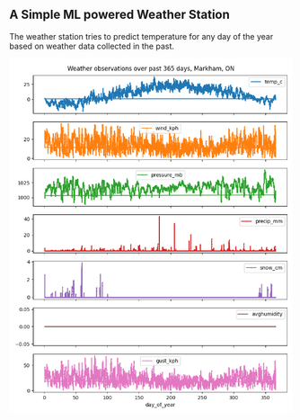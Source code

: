 ## A Simple ML powered Weather Station

The weather station tries to predict temperature for any day of the year based on weather data collected in the past.

![Temperature Plot](data/plot_365_days.png)
